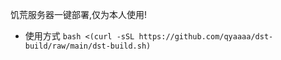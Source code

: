 饥荒服务器一键部署,仅为本人使用!
+ 使用方式
```bash <(curl -sSL https://github.com/qyaaaa/dst-build/raw/main/dst-build.sh)```
